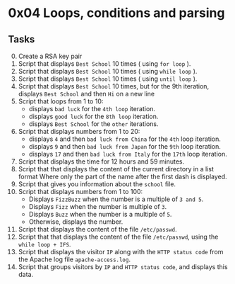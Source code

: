# 0x04 Loops, conditions and parsing

## Tasks

0. Create a RSA key pair
1. Script that displays `Best School` 10 times ( using `for loop` ).
2. Script that displays `Best School` 10 times ( using `while loop` ).
3. Script that displays `Best School` 10 times ( using `until loop` ).
4. Script that displays `Best School` 10 times, but for the 9th iteration, displays `Best School` and then `Hi` on a new line
5. Script that loops from 1 to 10:
   * displays `bad luck` for the `4th loop` iteration.
   * displays `good luck` for the `8th loop` iteration.
   * displays `Best School` for the `other` iterations.
6. Script that displays numbers from 1 to 20:
   * displays `4` and then `bad luck from China` for the `4th` loop iteration.
   * displays `9` and then `bad luck from Japan` for the `9th` loop iteration.
   * displays `17` and then `bad luck from Italy` for the `17th` loop iteration.
7. Script that displays the time for 12 hours and 59 minutes.
8. Script that that displays the content of the current directory in a list format Where only the part of the name after the first dash is displayed.
9. Script that gives you information about the `school` file.
10. Script that displays numbers from 1 to 100:
    * Displays `FizzBuzz` when the number is a multiple of `3 and 5`.
    * Displays `Fizz` when the number is multiple of `3`.
    * Displays `Buzz` when the number is a multiple of `5`.
    * Otherwise, displays the number.
11. Script that displays the content of the file `/etc/passwd`.
12. Script that that displays the content of the file `/etc/passwd`, using the `while loop + IFS`.
13. Script that displays the visitor `IP` along with the `HTTP status code` from the Apache log file `apache-access.log`.
14. Script that groups visitors by `IP` and `HTTP status code`, and displays this data.
